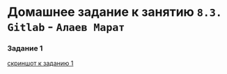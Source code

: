 # Домашнее задание к занятию `8.3. Gitlab` - `Алаев Марат`

### Задание 1


[скриншот к заданию 1](https://github.com/MaratAlaev/gitlab-hw/blob/main/img/1.png)